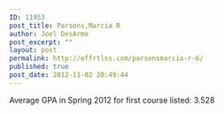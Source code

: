 ```yaml
---
ID: 11953
post_title: Parsons,Marcia R
author: Joel DesArmo
post_excerpt: ""
layout: post
permalink: http://effrtlss.com/parsonsmarcia-r-6/
published: true
post_date: 2012-11-02 20:49:44
---
```

<p>Average GPA in Spring 2012 for first course listed: 3.528</p>